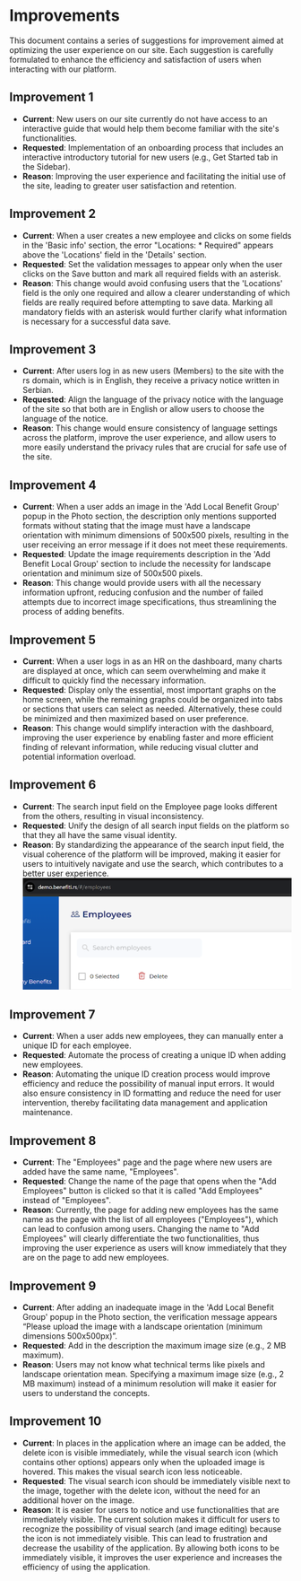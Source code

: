 # Improvements

This document contains a series of suggestions for improvement aimed at optimizing the user experience on our site. Each suggestion is carefully formulated to enhance the efficiency and satisfaction of users when interacting with our platform.

## Improvement 1

- **Current**: New users on our site currently do not have access to an interactive guide that would help them become familiar with the site's functionalities.
- **Requested**: Implementation of an onboarding process that includes an interactive introductory tutorial for new users (e.g., Get Started tab in the Sidebar).
- **Reason**: Improving the user experience and facilitating the initial use of the site, leading to greater user satisfaction and retention.

## Improvement 2

- **Current**: When a user creates a new employee and clicks on some fields in the 'Basic info' section, the error "Locations: * Required" appears above the 'Locations' field in the 'Details' section.
- **Requested**: Set the validation messages to appear only when the user clicks on the Save button and mark all required fields with an asterisk.
- **Reason**: This change would avoid confusing users that the 'Locations' field is the only one required and allow a clearer understanding of which fields are really required before attempting to save data. Marking all mandatory fields with an asterisk would further clarify what information is necessary for a successful data save.

## Improvement 3

- **Current**: After users log in as new users (Members) to the site with the rs domain, which is in English, they receive a privacy notice written in Serbian.
- **Requested**: Align the language of the privacy notice with the language of the site so that both are in English or allow users to choose the language of the notice.
- **Reason**: This change would ensure consistency of language settings across the platform, improve the user experience, and allow users to more easily understand the privacy rules that are crucial for safe use of the site.

## Improvement 4

- **Current**: When a user adds an image in the 'Add Local Benefit Group' popup in the Photo section, the description only mentions supported formats without stating that the image must have a landscape orientation with minimum dimensions of 500x500 pixels, resulting in the user receiving an error message if it does not meet these requirements.
- **Requested**: Update the image requirements description in the 'Add Benefit Local Group' section to include the necessity for landscape orientation and minimum size of 500x500 pixels.
- **Reason**: This change would provide users with all the necessary information upfront, reducing confusion and the number of failed attempts due to incorrect image specifications, thus streamlining the process of adding benefits.

## Improvement 5

- **Current**: When a user logs in as an HR on the dashboard, many charts are displayed at once, which can seem overwhelming and make it difficult to quickly find the necessary information.
- **Requested**: Display only the essential, most important graphs on the home screen, while the remaining graphs could be organized into tabs or sections that users can select as needed. Alternatively, these could be minimized and then maximized based on user preference.
- **Reason**: This change would simplify interaction with the dashboard, improving the user experience by enabling faster and more efficient finding of relevant information, while reducing visual clutter and potential information overload.

## Improvement 6

- **Current**: The search input field on the Employee page looks different from the others, resulting in visual inconsistency.
- **Requested**: Unify the design of all search input fields on the platform so that they all have the same visual identity.
- **Reason**: By standardizing the appearance of the search input field, the visual coherence of the platform will be improved, making it easier for users to intuitively navigate and use the search, which contributes to a better user experience.
![Search Input Field](images/search-input-field.png)

## Improvement 7

- **Current**: When a user adds new employees, they can manually enter a unique ID for each employee.
- **Requested**: Automate the process of creating a unique ID when adding new employees.
- **Reason**: Automating the unique ID creation process would improve efficiency and reduce the possibility of manual input errors. It would also ensure consistency in ID formatting and reduce the need for user intervention, thereby facilitating data management and application maintenance.

## Improvement 8

- **Current**: The "Employees" page and the page where new users are added have the same name, "Employees".
- **Requested**: Change the name of the page that opens when the "Add Employees" button is clicked so that it is called "Add Employees" instead of "Employees".
- **Reason**: Currently, the page for adding new employees has the same name as the page with the list of all employees ("Employees"), which can lead to confusion among users. Changing the name to "Add Employees" will clearly differentiate the two functionalities, thus improving the user experience as users will know immediately that they are on the page to add new employees.

## Improvement 9

- **Current**: After adding an inadequate image in the 'Add Local Benefit Group' popup in the Photo section, the verification message appears “Please upload the image with a landscape orientation (minimum dimensions 500x500px)”.
- **Requested**: Add in the description the maximum image size (e.g., 2 MB maximum).
- **Reason**: Users may not know what technical terms like pixels and landscape orientation mean. Specifying a maximum image size (e.g., 2 MB maximum) instead of a minimum resolution will make it easier for users to understand the concepts.

## Improvement 10

- **Current**: In places in the application where an image can be added, the delete icon is visible immediately, while the visual search icon (which contains other options) appears only when the uploaded image is hovered. This makes the visual search icon less noticeable.
- **Requested**: The visual search icon should be immediately visible next to the image, together with the delete icon, without the need for an additional hover on the image.
- **Reason**: It is easier for users to notice and use functionalities that are immediately visible. The current solution makes it difficult for users to recognize the possibility of visual search (and image editing) because the icon is not immediately visible. This can lead to frustration and decrease the usability of the application. By allowing both icons to be immediately visible, it improves the user experience and increases the efficiency of using the application.
